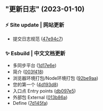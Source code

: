 ##  "更新日志" (2023-01-10)


### ⚡ Site update | 网站更新

* 提交日志规范 ([47e94c7](https://github.com/lizhiqianduan/lizhiqianduan.github.io/commit/47e94c73d530e85ec6ac1d91766073f107aa1a3d))


### ✨ Esbuild | 中文文档更新

* 多同步平台 ([1d17e6e](https://github.com/lizhiqianduan/lizhiqianduan.github.io/commit/1d17e6e4052a40cc3e45d10f44946e5cb9150f45))
* 简介 ([003f418](https://github.com/lizhiqianduan/lizhiqianduan.github.io/commit/003f4184912b8d1d6ec79ea9c5e994b7edda2d09))
* 浏览器环境打包/Node环境打包 ([92be9aa](https://github.com/lizhiqianduan/lizhiqianduan.github.io/commit/92be9aabb1b9276da5c743a4db675184d0fba973))
* 您的第一个 ([4d193d8](https://github.com/lizhiqianduan/lizhiqianduan.github.io/commit/4d193d831f6b015258c01fb4155085cffaa9a98d))
* 入口点 Entry points ([db097e5](https://github.com/lizhiqianduan/lizhiqianduan.github.io/commit/db097e58e026737a837ed76dbac56b339a76ccbd))
* 外部包 External ([013b86a](https://github.com/lizhiqianduan/lizhiqianduan.github.io/commit/013b86a2c314d9a57e0963435268a8a873e0238b))
* Define ([7d145fa](https://github.com/lizhiqianduan/lizhiqianduan.github.io/commit/7d145fac802868748fcf345ffe5329c21ba5fcfe))



